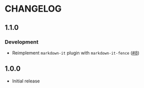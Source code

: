 # CHANGELOG


## 1.1.0

### Development

- Reimplement `markdown-it` plugin with `markdown-it-fence` ([#8](https://github.com/smori1983/vuepress-plugin-gitgraph-minigram/pull/8))


## 1.0.0

- Initial release
